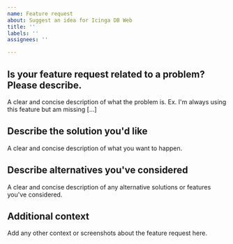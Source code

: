 ```yaml
---
name: Feature request
about: Suggest an idea for Icinga DB Web
title: ''
labels: ''
assignees: ''

---
```


## Is your feature request related to a problem? Please describe.
A clear and concise description of what the problem is. Ex. I'm always using this feature but am missing [...]

## Describe the solution you'd like
A clear and concise description of what you want to happen. 

## Describe alternatives you've considered
A clear and concise description of any alternative solutions or features you've considered.

## Additional context
Add any other context or screenshots about the feature request here.
